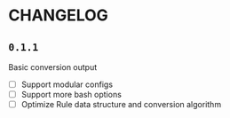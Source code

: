 # CHANGELOG

## `0.1.1`
Basic conversion output
- [ ] Support modular configs
- [ ] Support more bash options
- [ ] Optimize Rule data structure and conversion algorithm